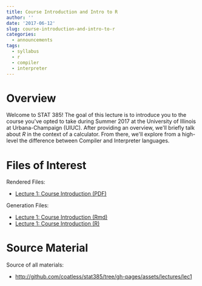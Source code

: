 ```yaml
---
title: Course Introduction and Intro to R
author: ''
date: '2017-06-12'
slug: course-introduction-and-intro-to-r
categories:
  - announcements
tags:
  - syllabus
  - r
  - compiler
  - interpreter
---
```


# Overview

Welcome to STAT 385! The goal of this lecture is to introduce you to the course 
you've opted to take during Summer 2017 at the University of Illinois at Urbana-Champaign (UIUC).
After providing an overview, we'll briefly talk about _R_ in the context of
a calculator. From there, we'll explore from a high-level the difference 
between Compiler and Interpreter languages.

# Files of Interest 

Rendered Files:

* [Lecture 1: Course Introduction (PDF)](/assets/lectures/lec01/lec01_course_intro.pdf)

Generation Files:

* [Lecture 1: Course Introduction (Rmd)](/assets/lectures/lec01/lec01_course_intro.pdf)
* [Lecture 1: Course Introduction (R)](/assets/lectures/lec01/r_lec1_course_introduction.R)

# Source Material

Source of all materials: 

* <http://github.com/coatless/stat385/tree/gh-pages/assets/lectures/lec1>
